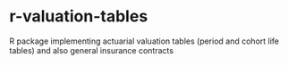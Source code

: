 # r-valuation-tables
R package implementing actuarial valuation tables (period and cohort life tables) and also general insurance contracts
